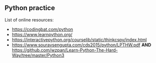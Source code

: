 ## Python practice


List of online resources:
  * https://codingbat.com/python
  * https://www.learnpython.org/
  * https://interactivepython.org/courselib/static/thinkcspy/index.html
  * https://www.souravsengupta.com/cds2015/python/LPTHW.pdf **AND** https://github.com/wzpan/Learn-Python-The-Hard-Way/tree/master/Python3
  
